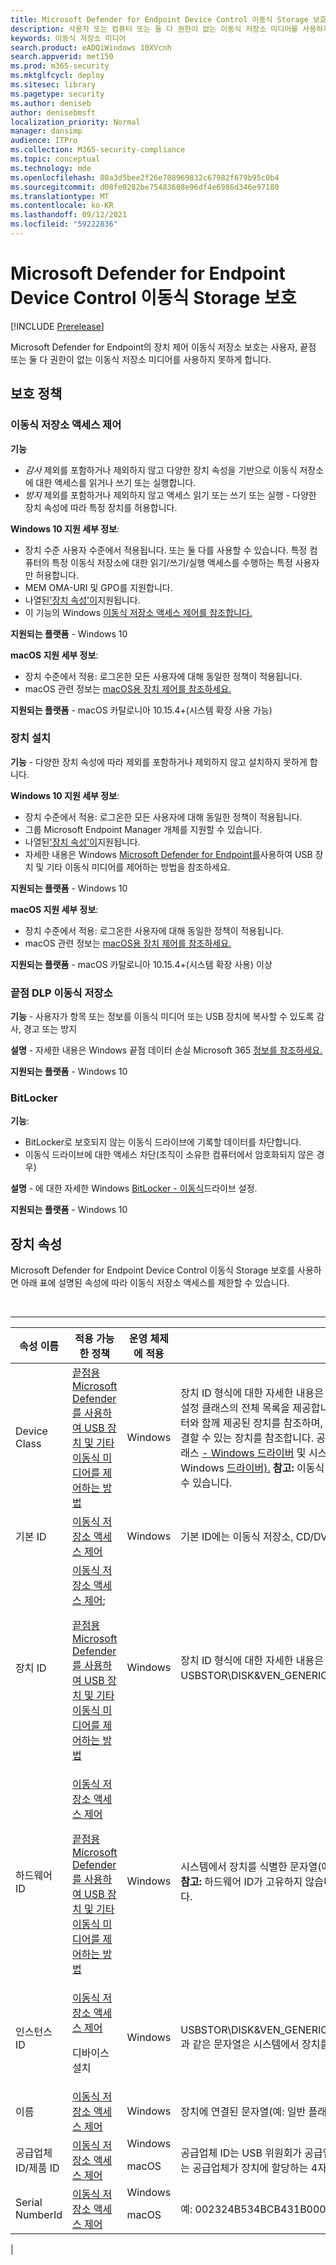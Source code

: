 ```yaml
---
title: Microsoft Defender for Endpoint Device Control 이동식 Storage 보호
description: 사용자 또는 컴퓨터 또는 둘 다 권한이 없는 이동식 저장소 미디어를 사용하지 못하도록 하는 '기능' 이해
keywords: 이동식 저장소 미디어
search.product: eADQiWindows 10XVcnh
search.appverid: met150
ms.prod: m365-security
ms.mktglfcycl: deploy
ms.sitesec: library
ms.pagetype: security
ms.author: deniseb
author: denisebmsft
localization_priority: Normal
manager: dansimp
audience: ITPro
ms.collection: M365-security-compliance
ms.topic: conceptual
ms.technology: mde
ms.openlocfilehash: 80a3d5bee2f26e708969832c67982f679b95c0b4
ms.sourcegitcommit: d08fe0282be75483608e96df4e6986d346e97180
ms.translationtype: MT
ms.contentlocale: ko-KR
ms.lasthandoff: 09/12/2021
ms.locfileid: "59222836"
---
```

# <a name="microsoft-defender-for-endpoint-device-control-removable-storage-protection"></a>Microsoft Defender for Endpoint Device Control 이동식 Storage 보호

[!INCLUDE [Prerelease](../includes/prerelease.md)]

Microsoft Defender for Endpoint의 장치 제어 이동식 저장소 보호는 사용자, 끝점 또는 둘 다 권한이 없는 이동식 저장소 미디어를 사용하지 못하게 합니다.

## <a name="protection-policies"></a>보호 정책

### <a name="removable-storage-access-control"></a>이동식 저장소 액세스 제어

**기능**

- *감사* 제외를 포함하거나 제외하지 않고 다양한 장치 속성을 기반으로 이동식 저장소에 대한 액세스를 읽거나 쓰기 또는 실행합니다.
- *방지* 제외를 포함하거나 제외하지 않고 액세스 읽기 또는 쓰기 또는 실행 - 다양한 장치 속성에 따라 특정 장치를 허용합니다.

**Windows 10 지원 세부 정보**:

- 장치 수준 사용자 수준에서 적용됩니다. 또는 둘 다를 사용할 수 있습니다. 특정 컴퓨터의 특정 이동식 저장소에 대한 읽기/쓰기/실행 액세스를 수행하는 특정 사용자만 허용합니다.
- MEM OMA-URI 및 GPO를 지원합니다.
- 나열된['장치 속성'이](#device-properties)지원됩니다.
- 이 기능의 Windows [이동식 저장소 액세스 제어를 참조합니다.](device-control-removable-storage-access-control.md)

**지원되는 플랫폼** - Windows 10

**macOS 지원 세부 정보**:

- 장치 수준에서 적용: 로그온한 모든 사용자에 대해 동일한 정책이 적용됩니다.
- macOS 관련 정보는 [macOS용 장치 제어를 참조하세요.](mac-device-control-overview.md)

**지원되는 플랫폼** - macOS 카탈로니아 10.15.4+(시스템 확장 사용 가능)


### <a name="device-installation"></a>장치 설치

**기능** - 다양한 장치 속성에 따라 제외를 포함하거나 제외하지 않고 설치하지 못하게 합니다.

**Windows 10 지원 세부 정보**:

- 장치 수준에서 적용: 로그온한 모든 사용자에 대해 동일한 정책이 적용됩니다.
- 그룹 Microsoft Endpoint Manager 개체를 지원할 수 있습니다.
- 나열된['장치 속성'이](#device-properties)지원됩니다.
- 자세한 내용은 Windows [Microsoft Defender for Endpoint를](control-usb-devices-using-intune.md)사용하여 USB 장치 및 기타 이동식 미디어를 제어하는 방법을 참조하세요.

**지원되는 플랫폼** - Windows 10

**macOS 지원 세부 정보**:

- 장치 수준에서 적용: 로그온한 사용자에 대해 동일한 정책이 적용됩니다.
- macOS 관련 정보는 [macOS용 장치 제어를 참조하세요.](mac-device-control-overview.md)

**지원되는 플랫폼** - macOS 카탈로니아 10.15.4+(시스템 확장 사용) 이상

### <a name="endpoint-dlp-removable-storage"></a>끝점 DLP 이동식 저장소

**기능** - 사용자가 항목 또는 정보를 이동식 미디어 또는 USB 장치에 복사할 수 있도록 감사, 경고 또는 방지

**설명** - 자세한 내용은 Windows 끝점 데이터 손실 Microsoft 365 [정보를 참조하세요.](../../compliance/endpoint-dlp-learn-about.md)

**지원되는 플랫폼** - Windows 10

### <a name="bitlocker"></a>BitLocker

**기능**:

- BitLocker로 보호되지 않는 이동식 드라이브에 기록할 데이터를 차단합니다.
- 이동식 드라이브에 대한 액세스 차단(조직이 소유한 컴퓨터에서 암호화되지 않은 경우)

**설명** - 에 대한 자세한 Windows [BitLocker - 이동식](/mem/intune/protect/endpoint-security-disk-encryption-profile-settings)드라이브 설정.

**지원되는 플랫폼** - Windows 10

## <a name="device-properties"></a>장치 속성

Microsoft Defender for Endpoint Device Control 이동식 Storage 보호를 사용하면 아래 표에 설명된 속성에 따라 이동식 저장소 액세스를 제한할 수 있습니다.

<br>

****

|속성 이름|적용 가능한 정책|운영 체제에 적용|설명|
|---|---|---|---|
|Device Class|[끝점용 Microsoft Defender를 사용하여 USB 장치 및 기타 이동식 미디어를 제어하는 방법](control-usb-devices-using-intune.md)|Windows|장치 ID 형식에 대한 자세한 내용은 장치 설정 [클래스 를 참조하세요.](/windows-hardware/drivers/install/overview-of-device-setup-classes) 다음 두 링크는 장치 설정 클래스의 전체 목록을 제공합니다. '시스템 사용' 클래스는 주로 출하 시 컴퓨터/컴퓨터와 함께 제공된 장치를 참조하며, '공급업체' 클래스는 대부분 기존 컴퓨터/컴퓨터에 연결할 수 있는 장치를 참조합니다. 공급업체에서 사용할 수 있는 시스템 정의 장치 설정 클래스 [- Windows 드라이버](/windows-hardware/drivers/install/system-defined-device-setup-classes-available-to-vendors) 및 시스템 사용에 예약된 시스템 정의 장치 설정 클래스 - Windows [드라이버).](/windows-hardware/drivers/install/system-defined-device-setup-classes-reserved-for-system-use) **참고:** 이동식 저장소뿐만 아니라 모든 장치에 장치 설치를 적용할 수 있습니다.|
|기본 ID|[이동식 저장소 액세스 제어](device-control-removable-storage-access-control.md)|Windows|기본 ID에는 이동식 저장소, CD/DVD 및 이동식 Windows/WPD가 포함됩니다.|
|장치 ID|[이동식 저장소 액세스 제어](device-control-removable-storage-access-control.md); <p> [끝점용 Microsoft Defender를 사용하여 USB 장치 및 기타 이동식 미디어를 제어하는 방법](control-usb-devices-using-intune.md)|Windows|장치 ID 형식에 대한 자세한 내용은 표준 USB 식별자(예: USBSTOR\DISK&VEN_GENERIC&PROD_FLASH_DISK&REV_8.07)를 참조하세요. [](/windows-hardware/drivers/install/standard-usb-identifiers)|
|하드웨어 ID|[이동식 저장소 액세스 제어](device-control-removable-storage-access-control.md) <p> [끝점용 Microsoft Defender를 사용하여 USB 장치 및 기타 이동식 미디어를 제어하는 방법](control-usb-devices-using-intune.md)|Windows|시스템에서 장치를 식별한 문자열(예: USBSTOR\DiskGeneric_Flash_Disk___8.07) **참고:** 하드웨어 ID가 고유하지 않습니다. 다른 디바이스가 동일한 값을 공유할 수 있습니다.|
|인스턴스 ID|[이동식 저장소 액세스 제어](device-control-removable-storage-access-control.md) <p> 디바이스 설치|Windows|USBSTOR\DISK&VEN_GENERIC&PROD_FLASH_DISK&REV_8.07\8735B611&0과 같은 문자열은 시스템에서 장치를 고유하게 식별합니다.|
|이름|[이동식 저장소 액세스 제어](device-control-removable-storage-access-control.md)|Windows|장치에 연결된 문자열(예: 일반 플래시 디스크 USB 장치)|
|공급업체 ID/제품 ID|[이동식 저장소 액세스 제어](device-control-removable-storage-access-control.md)|Windows <p> macOS|공급업체 ID는 USB 위원회가 공급업체에 할당하는 4자리 공급업체 코드입니다. 제품 ID는 공급업체가 장치에 할당하는 4자리 제품 코드입니다. 와일드카드를 지원합니다.|
|Serial NumberId|[이동식 저장소 액세스 제어](device-control-removable-storage-access-control.md)|Windows <p> macOS |예: <SerialNumberId>002324B534BCB431B000058A</SerialNumberId>|
|
